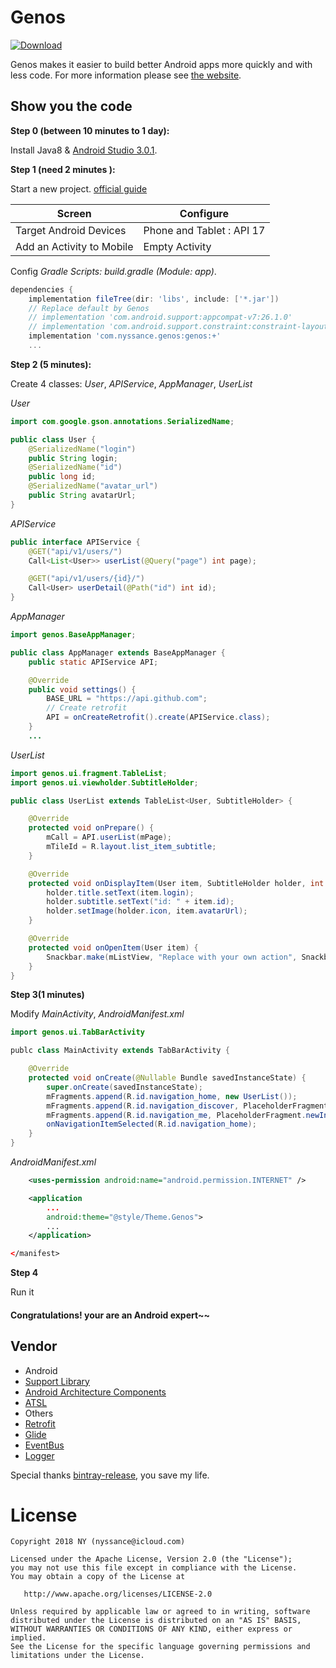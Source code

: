 Genos
=====
[ ![Download](https://api.bintray.com/packages/nyssance/maven/genos/images/download.svg) ](https://bintray.com/nyssance/maven/genos/_latestVersion)

Genos makes it easier to build better Android apps more quickly and with less code.
For more information please see [the website][1].

Show you the code
------------------
__Step 0 (between  10 minutes to 1 day):__

Install Java8 & [Android Studio 3.0.1](https://developer.android.com/studio/index.html).

__Step 1 (need 2 minutes ):__

Start a new project. [official guide][10]

Screen | Configure
------ | ---------
Target Android Devices | Phone and Tablet : API 17
Add an Activity to Mobile | Empty Activity

Config _Gradle Scripts: build.gradle (Module: app)_.
```gradle
dependencies {
    implementation fileTree(dir: 'libs', include: ['*.jar'])
    // Replace default by Genos
    // implementation 'com.android.support:appcompat-v7:26.1.0'
    // implementation 'com.android.support.constraint:constraint-layout:1.0.2'
    implementation 'com.nyssance.genos:genos:+'
    ...
```

__Step 2 (5 minutes):__

Create 4 classes: _User_, _APIService_, _AppManager_, _UserList_

_User_

```java
import com.google.gson.annotations.SerializedName;

public class User {
    @SerializedName("login")
    public String login;
    @SerializedName("id")
    public long id;
    @SerializedName("avatar_url")
    public String avatarUrl;
}
```

_APIService_
```java
public interface APIService {
    @GET("api/v1/users/")
    Call<List<User>> userList(@Query("page") int page);

    @GET("api/v1/users/{id}/")
    Call<User> userDetail(@Path("id") int id);
}
```

_AppManager_
```java
import genos.BaseAppManager;

public class AppManager extends BaseAppManager {
    public static APIService API;

    @Override
    public void settings() {
        BASE_URL = "https://api.github.com";
        // Create retrofit
        API = onCreateRetrofit().create(APIService.class);
    }
    ...

```

_UserList_
```java
import genos.ui.fragment.TableList;
import genos.ui.viewholder.SubtitleHolder;

public class UserList extends TableList<User, SubtitleHolder> {

    @Override
    protected void onPrepare() {
        mCall = API.userList(mPage);
        mTileId = R.layout.list_item_subtitle;
    }

    @Override
    protected void onDisplayItem(User item, SubtitleHolder holder, int viewType) {
        holder.title.setText(item.login);
        holder.subtitle.setText("id: " + item.id);
        holder.setImage(holder.icon, item.avatarUrl);
    }

    @Override
    protected void onOpenItem(User item) {
        Snackbar.make(mListView, "Replace with your own action", Snackbar.LENGTH_SHORT).show();
    }
}
```

__Step 3(1 minutes)__

Modify _MainActivity_, _AndroidManifest.xml_
```java
import genos.ui.TabBarActivity

publc class MainActivity extends TabBarActivity {

    @Override
    protected void onCreate(@Nullable Bundle savedInstanceState) {
        super.onCreate(savedInstanceState);
        mFragments.append(R.id.navigation_home, new UserList());
        mFragments.append(R.id.navigation_discover, PlaceholderFragment.newInstance(2));
        mFragments.append(R.id.navigation_me, PlaceholderFragment.newInstance(3));
        onNavigationItemSelected(R.id.navigation_home);
    }
}
```

_AndroidManifest.xml_
```xml
    <uses-permission android:name="android.permission.INTERNET" />

    <application
        ...
        android:theme="@style/Theme.Genos">
        ...
    </application>

</manifest>
```

__Step 4__

Run it
#### Congratulations!  your are an Android expert~~

Vendor
------
* Android
 * [Support Library](https://developer.android.com/topic/libraries/support-library/index.html)
 * [Android Architecture Components](https://developer.android.com/topic/libraries/architecture/index.html)
 * [ATSL](https://developer.android.com/topic/libraries/testing-support-library/index.html)
* Others
 * [Retrofit](https://square.github.io/retrofit/)
 * [Glide](https://github.com/bumptech/glide)
 * [EventBus](https://github.com/greenrobot/EventBus)
 * [Logger](https://github.com/orhanobut/logger)

Special thanks [bintray-release](https://github.com/novoda/bintray-release), you save my life.

License
=======

    Copyright 2018 NY (nyssance@icloud.com)

    Licensed under the Apache License, Version 2.0 (the "License");
    you may not use this file except in compliance with the License.
    You may obtain a copy of the License at

       http://www.apache.org/licenses/LICENSE-2.0

    Unless required by applicable law or agreed to in writing, software
    distributed under the License is distributed on an "AS IS" BASIS,
    WITHOUT WARRANTIES OR CONDITIONS OF ANY KIND, either express or implied.
    See the License for the specific language governing permissions and
    limitations under the License.


 [1]: https://github.com/nyssance/genos
 [2]: https://search.maven.org/remote_content?g=com.nyssance.genos&a=genos&v=LATEST
 [10]: https://developer.android.com/studio/projects/create-project.html
